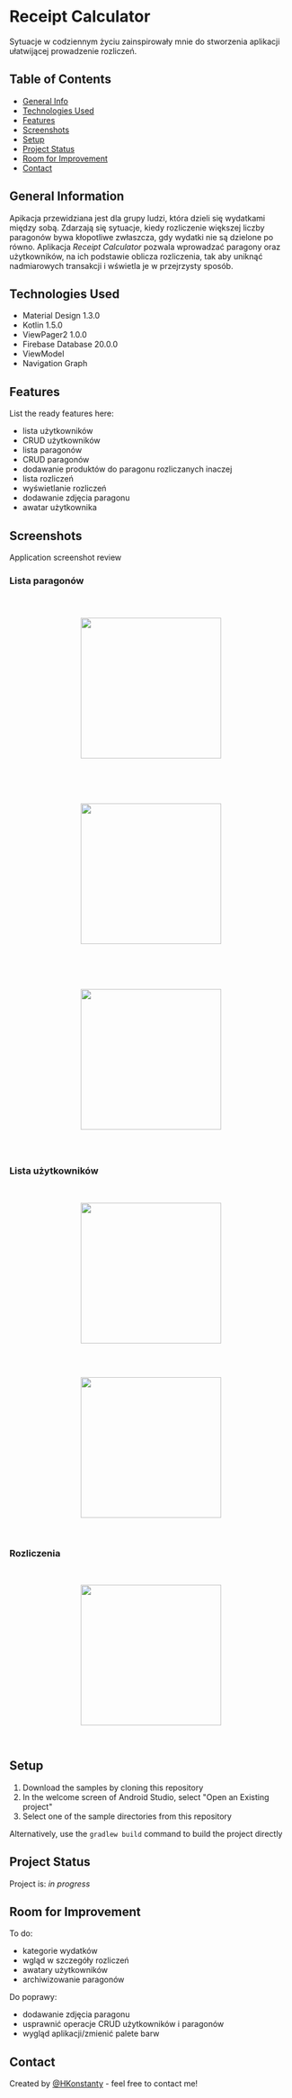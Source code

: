# Receipt Calculator
Sytuacje w codziennym życiu zainspirowały mnie do stworzenia aplikacji ułatwijącej prowadzenie rozliczeń.

## Table of Contents
* [General Info](#general-information)
* [Technologies Used](#technologies-used)
* [Features](#features)
* [Screenshots](#screenshots)
* [Setup](#setup)
* [Project Status](#project-status)
* [Room for Improvement](#room-for-improvement)
* [Contact](#contact)


## General Information
Apikacja przewidziana jest dla grupy ludzi, która dzieli się wydatkami między sobą. Zdarzają się sytuacje, kiedy rozliczenie większej liczby paragonów
bywa kłopotliwe zwłaszcza, gdy wydatki nie są dzielone po równo. Aplikacja _Receipt Calculator_ pozwala wprowadzać paragony oraz użytkowników,
na ich podstawie oblicza rozliczenia, tak aby uniknąć nadmiarowych transakcji i wświetla je w przejrzysty sposób. 


## Technologies Used
- Material Design 1.3.0
- Kotlin 1.5.0
- ViewPager2 1.0.0
- Firebase Database 20.0.0
- ViewModel
- Navigation Graph


## Features
List the ready features here:
* lista użytkowników
* CRUD użytkowników
* lista paragonów
* CRUD paragonów
* dodawanie produktów do paragonu rozliczanych inaczej
* lista rozliczeń
* wyświetlanie rozliczeń
* dodawanie zdjęcia paragonu
* awatar użytkownika

## Screenshots
Application screenshot review
### Lista paragonów
<p align="center">
  <img src="./screenshot/receipt_list.png" width="250"style="padding:30px 15px;margin:10px">
  <img src="./screenshot/add_receipt.png" width="250" style="padding:30px 15px;margin:10px">
  <img src="./screenshot/add_product.png" width="250" style="padding:30px 15px;margin:10px">
</p>

### Lista użytkowników

<p align="center">
  <img src="./screenshot/users_list.png" width="250" style="padding:30px 15px">
  <img src="./screenshot/add_user.png" width="250" style="padding:30px 15px">
</p>

### Rozliczenia

<p align="center">
  <img src="./screenshot/settlements_list.png" width="250" style="padding:30px 15px">
</p>


## Setup
1. Download the samples by cloning this repository
2. In the welcome screen of Android Studio, select "Open an Existing project"
3. Select one of the sample directories from this repository

Alternatively, use the `gradlew build` command to build the project directly


## Project Status
Project is: _in progress_


## Room for Improvement
To do:
* kategorie wydatków
* wgląd w szczegóły rozliczeń
* awatary użytkowników
* archiwizowanie paragonów

Do poprawy:
* dodawanie zdjęcia paragonu
* usprawnić operacje CRUD użytkowników i paragonów
* wygląd aplikacji/zmienić palete barw

## Contact
Created by [@HKonstanty](https://github.com/HKonstanty/HKonstanty) - feel free to contact me!